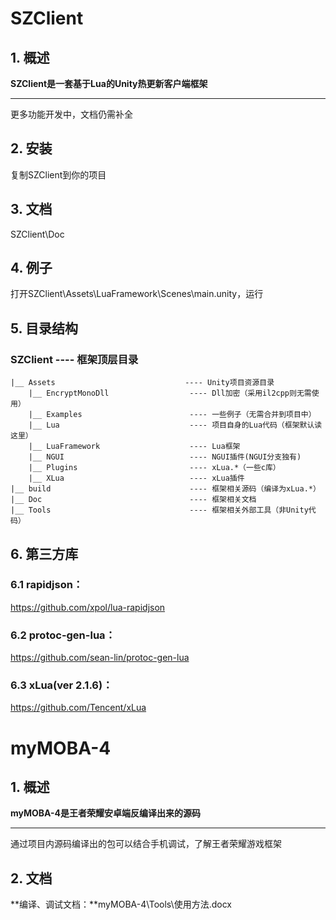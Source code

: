 SZClient
=======

## 1. 概述
**SZClient是一套基于Lua的Unity热更新客户端框架**

---------------------
更多功能开发中，文档仍需补全

## 2. 安装
复制SZClient到你的项目

## 3. 文档
SZClient\Doc

## 4. 例子
打开SZClient\Assets\LuaFramework\Scenes\main.unity，运行

## 5. 目录结构
### SZClient                                  ---- 框架顶层目录
    |__ Assets                             ---- Unity项目资源目录
        |__ EncryptMonoDll                  ---- Dll加密（采用il2cpp则无需使用）
        |__ Examples                        ---- 一些例子（无需合并到项目中）
        |__ Lua                             ---- 项目自身的Lua代码（框架默认读这里）
        |__ LuaFramework                    ---- Lua框架
        |__ NGUI                            ---- NGUI插件(NGUI分支独有)
        |__ Plugins                         ---- xLua.*（一些c库）
        |__ XLua                            ---- xLua插件
    |__ build                               ---- 框架相关源码（编译为xLua.*）                           
    |__ Doc                                 ---- 框架相关文档
    |__ Tools                               ---- 框架相关外部工具（非Unity代码）
    
## 6.  第三方库
### 6.1 rapidjson：
https://github.com/xpol/lua-rapidjson
### 6.2 protoc-gen-lua： 
https://github.com/sean-lin/protoc-gen-lua
### 6.3 xLua(ver 2.1.6)：
https://github.com/Tencent/xLua

myMOBA-4
=======

## 1. 概述
**myMOBA-4是王者荣耀安卓端反编译出来的源码**

---------------------
通过项目内源码编译出的包可以结合手机调试，了解王者荣耀游戏框架

## 2. 文档
**编译、调试文档：**myMOBA-4\Tools\使用方法.docx